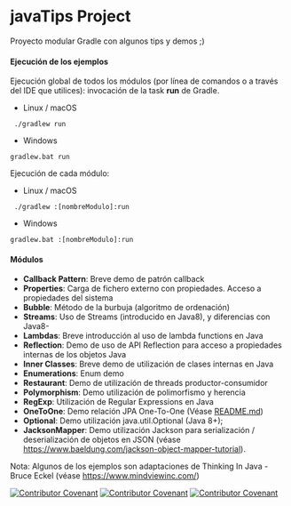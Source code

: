 
# javaTips Project

Proyecto modular Gradle con algunos tips y demos ;)

#### Ejecución de los ejemplos

Ejecución global de todos los módulos (por línea de comandos o a través del IDE que utilices): invocación de la task <b>run</b> de Gradle. 
- Linux / macOS
``` 
 ./gradlew run
```
- Windows
```
gradlew.bat run
```

Ejecución de cada módulo:

- Linux / macOS
``` 
 ./gradlew :[nombreModulo]:run
```
- Windows
```
gradlew.bat :[nombreModulo]:run
```

#### Módulos

- <b>Callback Pattern</b>: Breve demo de patrón callback
- <b>Properties</b>: Carga de fichero externo con propiedades. Acceso a propiedades del sistema
- <b>Bubble</b>: Método de la burbuja (algoritmo de ordenación)
- <b>Streams</b>: Uso de Streams (introducido en Java8), y diferencias con Java8-
- <b>Lambdas</b>: Breve introducción al uso de lambda functions en Java
- <b>Reflection</b>: Demo de uso de API Reflection para acceso a propiedades internas de los objetos Java
- <b>Inner Classes</b>: Breve demo de utilización de clases internas en Java 
- <b>Enumerations</b>: Enum demo
- <b>Restaurant</b>: Demo de utilización de threads productor-consumidor
- <b>Polymorphism</b>: Demo utilización de polimorfismo y herencia
- <b>RegExp</b>: Utilización de Regular Expressions en Java
- <b>OneToOne</b>: Demo relación JPA One-To-One (Véase [README.md](OneToOne/README.md))
- <b>Optional</b>: Demo utilización java.util.Optional (Java 8+);
- <b>JacksonMapper</b>: Demo utilización Jackson para serialización / deserialización de objetos en JSON (véase https://www.baeldung.com/jackson-object-mapper-tutorial). 


Nota: Algunos de los ejemplos son adaptaciones de Thinking In Java - Bruce Eckel (véase https://www.mindviewinc.com/)

[![Contributor Covenant](https://img.shields.io/badge/Contributor%20Covenant-v2.0%20adopted-ff69b4.svg)](code_of_conduct_EN.md) 
 [![Contributor Covenant](https://img.shields.io/badge/Contributor%20Covenant-v2.0%20adopted-ff69b4.svg)](code_of_conduct_ES.md) 
  [![Contributor Covenant](https://img.shields.io/badge/Contributor%20Covenant-v2.0%20adopted-ff69b4.svg)](code_of_conduct_CA.md) 
